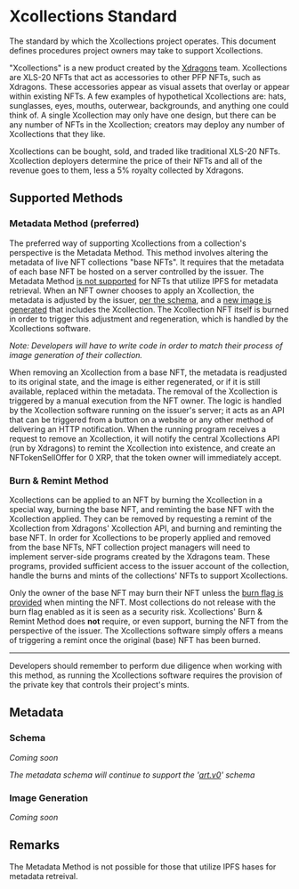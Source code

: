 # Xcollections Standard
The standard by which the Xcollections project operates. This document defines procedures project owners may take to support Xcollections.

"Xcollections" is a new product created by the [Xdragons](https://xdragons.io) team. Xcollections are XLS-20 NFTs that act as accessories to other PFP NFTs, such as Xdragons. These accessories appear as visual assets that overlay or appear within existing NFTs. A few examples of hypothetical Xcollections are: hats, sunglasses, eyes, mouths, outerwear, backgrounds, and anything one could think of. A single Xcollection may only have one design, but there can be any number of NFTs in the Xcollection; creators may deploy any number of Xcollections that they like.

 Xcollections can be bought, sold, and traded like traditional XLS-20 NFTs. Xcollection deployers determine the price of their NFTs and all of the revenue goes to them, less a 5% royalty collected by Xdragons.

## Supported Methods

### Metadata Method (preferred)

The preferred way of supporting Xcollections from a collection's perspective is the Metadata Method. This method involves altering the metadata of live NFT collections "base NFTs". It requires that the metadata of each base NFT be hosted on a server controlled by the issuer. The Metadata Method [is not supported](#Remarks) for NFTs that utilize IPFS for metadata retrieval. When an NFT owner chooses to apply an Xcollection, the metadata is adjusted by the issuer, [per the schema](#Schema), and a [new image is generated](#Image-Generation) that includes the Xcollection. The Xcollection NFT itself is burned in order to trigger this adjustment and regeneration, which is handled by the Xcollections software.

*Note: Developers will have to write code in order to match their process of image generation of their collection.*

When removing an Xcollection from a base NFT, the metadata is readjusted to its original state, and the image is either regenerated, or if it is still available, replaced within the metadata. The removal of the Xcollection is triggered by a manual execution from the NFT owner. The logic is handled by the Xcollection software running on the issuer's server; it acts as an API that can be triggered from a button on a website or any other method of delivering an HTTP notification. When the running program receives a request to remove an Xcollection, it will notify the central Xcollections API (run by Xdragons) to remint the Xcollection into existence, and create an NFTokenSellOffer for 0 XRP, that the token owner will immediately accept.

### Burn & Remint Method

Xcollections can be applied to an NFT by burning the Xcollection in a special way, burning the base NFT, and reminting the base NFT with the Xcollection applied. They can be removed by requesting a remint of the Xcollection from Xdragons' Xcollection API, and burning and reminting the base NFT. In order for Xcollections to be properly applied and removed from the base NFTs, NFT collection project managers will need to implement server-side programs created by the Xdragons team. These programs, provided sufficient access to the issuer account of the collection, handle the burns and mints of the collections' NFTs to support Xcollections.

Only the owner of the base NFT may burn their NFT unless the [burn flag is provided](https://github.com/XRPLF/XRPL-Standards/discussions/46) when minting the NFT. Most collections do not release with the burn flag enabled as it is seen as a security risk. Xcollections' Burn & Remint Method does **not** require, or even support, burning the NFT from the perspective of the issuer. The Xcollections software simply offers a means of triggering a remint once the original (base) NFT has been burned.

***

Developers should remember to perform due diligence when working with this method, as running the Xcollections software requires the provision of the private key that controls their project's mints.

## Metadata

### Schema

*Coming soon*

*The metadata schema will continue to support the '[art.v0](https://github.com/XRPLF/XRPL-Standards/discussions/69)' schema*

### Image Generation

*Coming soon*

## Remarks

The Metadata Method is not possible for those that utilize IPFS hases for metadata retreival.
